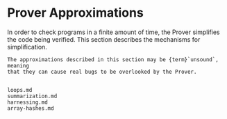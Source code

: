 Prover Approximations
=====================

In order to check programs in a finite amount of time, the Prover simplifies
the code being verified.  This section describes the mechanisms for
simplification.

```{warning}
The approximations described in this section may be {term}`unsound`, meaning
that they can cause real bugs to be overlooked by the Prover.
```


```{toctree}

loops.md
summarization.md
harnessing.md
array-hashes.md
```

